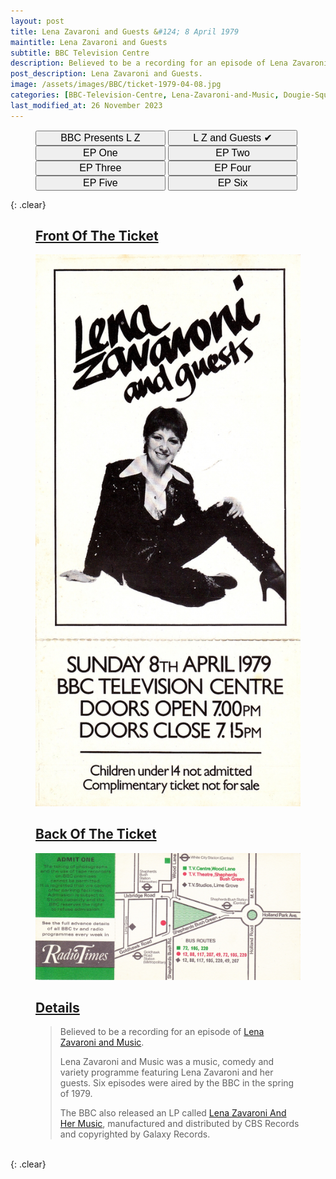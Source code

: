 ```yaml
---
layout: post
title: Lena Zavaroni and Guests &#124; 8 April 1979
maintitle: Lena Zavaroni and Guests
subtitle: BBC Television Centre
description: Believed to be a recording for an episode of Lena Zavaroni and Music.
post_description: Lena Zavaroni and Guests.
image: /assets/images/BBC/ticket-1979-04-08.jpg
categories: [BBC-Television-Centre, Lena-Zavaroni-and-Music, Dougie-Squires, OnThisDay8April]
last_modified_at: 26 November 2023
---
```


<figure class="fig3">
<a href="/1979-04-01-bbc-presents-lena-zavaroni"><button class="width"><big>BBC Presents L Z</big></button></a>
<a href="/1979-04-08-lena-zavaroni-and-guests"><button class="width"><big>L Z and Guests &#x2714;</big></button></a>
<a href="/1979-05-23-lena-zavaroni-and-music"><button class="width"><big>EP One</big></button></a>
<a href="/1979-05-30-lena-zavaroni-and-music"><button class="width"><big>EP Two</big></button></a>
<a href="/1979-06-06-lena-zavaroni-and-music"><button class="width"><big>EP Three</big></button></a>
<a href="/1979-06-13-lena-zavaroni-and-music"><button class="width"><big>EP Four</big></button></a>
<a href="/1979-06-20-lena-zavaroni-and-music"><button class="width"><big>EP Five</big></button></a>
<a href="/1979-06-27-lena-zavaroni-and-music"><button class="width"><big>EP Six</big></button></a>
</figure>

{: .clear}

<figure class="fig1">
<h2 id="infobox1"><a href="#infobox1">Front Of The Ticket</a></h2>
<a href="/assets/images/BBC/ticket-1979-04-08.jpg"><img src="/assets/images/BBC/ticket-1979-04-08.jpg" class="full-width zoom-in"></a>
</figure>

<figure class="fig2">
<h2 id="infobox2"><a href="#infobox2">Back Of The Ticket</a></h2>
<p><a href="/assets/images/BBC/ticket-1979-04-01-08-back.jpg"><img src="/assets/images/BBC/ticket-1979-04-01-08-back.jpg" class="full-width zoom-in"></a></p>
<h2 id="infobox3"><a href="#infobox3">Details</a></h2>
<blockquote>
<p>Believed to be a recording for an episode of <a href="/category/lena-zavaroni-and-music">Lena Zavaroni and Music</a>.</p>
<p>Lena Zavaroni and Music was a music, comedy and variety programme featuring Lena Zavaroni and her guests. Six episodes were aired by the BBC in the spring of 1979.</p>
<p>The BBC also released an LP called <a href="/discography/studio-albums/1979-lena-zavaroni-and-her-music">Lena Zavaroni And Her Music</a>, manufactured and distributed by CBS Records and copyrighted by Galaxy Records.</p>
</blockquote>
</figure>

<br />{: .clear}

<style>
.width {width:24%;}
@media (orientation: portrait) {.width {width:49%;}}
</style>


